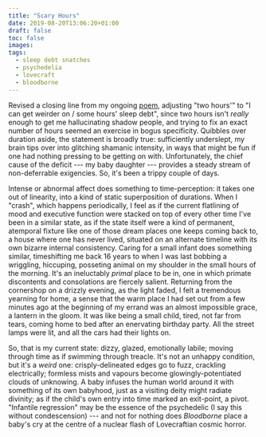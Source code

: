 ```yaml
---
title: "Scary Hours"
date: 2019-08-20T13:06:20+01:00
draft: false
toc: false
images:
tags:
  - sleep debt snatches
  - psychedelia
  - lovecraft
  - bloodborne
---
```

Revised a closing line from my ongoing [poem](/posts/poyem2), adjusting "two hours'" to "I can get weirder on / some hours' sleep debt", since two hours isn't _really_ enough to get me hallucinating shadow people, and trying to fix an exact number of hours seemed an exercise in bogus specificity. Quibbles over duration aside, the statement is broadly true: sufficiently underslept, my brain tips over into glitching shamanic intensity, in ways that might be fun if one had nothing pressing to be getting on with. Unfortunately, the chief cause of the deficit --- my baby daughter --- provides a steady stream of non-deferrable exigencies. So, it's been a trippy couple of days.

Intense or abnormal affect does something to time-perception: it takes one out of linearity, into a kind of static superposition of durations. When I "crash", which happens periodically, I feel as if the current flatlining of mood and executive function were stacked on top of every other time I've been in a similar state, as if the state itself were a kind of permanent, atemporal fixture like one of those dream places one keeps coming back to, a house where one has never lived, situated on an alternate timeline with its own bizarre internal consistency. Caring for a small infant does something similar, timeshifting me back 16 years to when I was last bobbing a wriggling, hiccuping, posseting animal on my shoulder in the small hours of the morning. It's an ineluctably _primal_ place to be in, one in which primate discontents and consolations are fiercely salient. Returning from the cornershop on a drizzly evening, as the light faded, I felt a tremendous yearning for home, a sense that the warm place I had set out from a few minutes ago at the beginning of my errand was an almost impossible grace, a lantern in the gloom. It was like being a small child, tired, not far from tears, coming home to bed after an enervating birthday party. All the street lamps were lit, and all the cars had their lights on.

So, that is my current state: dizzy, glazed, emotionally labile; moving through time as if swimming through treacle. It's not an unhappy condition, but it's a _weird_ one: crisply-delineated edges go to fuzz, crackling electrically; formless mists and vapours become glowingly-potentiated clouds of unknowing. A baby infuses the human world around it with something of its own babyhood, just as a visiting deity might radiate divinity; as if the child's own entry into time marked an exit-point, a pivot. "Infantile regression" may be the essence of the psychedelic (I say this without condescension) --- and not for nothing does _Bloodborne_ place a baby's cry at the centre of a nuclear flash of Lovecraftian cosmic horror.
